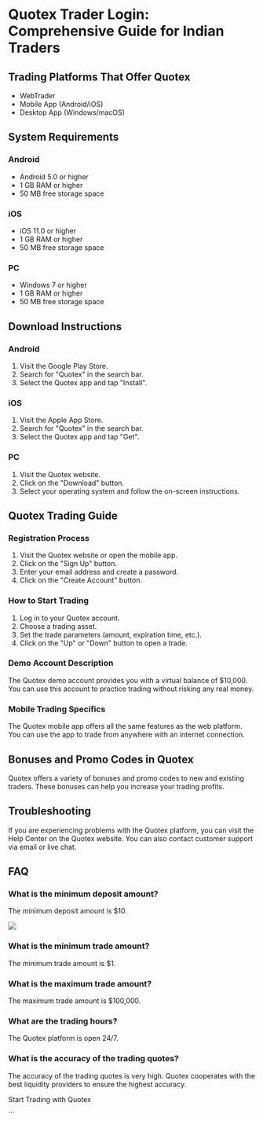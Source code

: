 # Quotex Trader Login: Comprehensive Guide for Indian Traders

## Trading Platforms That Offer Quotex

-   WebTrader
-   Mobile App (Android/iOS)
-   Desktop App (Windows/macOS)

## System Requirements

### Android

-   Android 5.0 or higher
-   1 GB RAM or higher
-   50 MB free storage space

### iOS

-   iOS 11.0 or higher
-   1 GB RAM or higher
-   50 MB free storage space

### PC

-   Windows 7 or higher
-   1 GB RAM or higher
-   50 MB free storage space

## Download Instructions

### Android

1.  Visit the Google Play Store.
2.  Search for "Quotex" in the search bar.
3.  Select the Quotex app and tap "Install".

### iOS

1.  Visit the Apple App Store.
2.  Search for "Quotex" in the search bar.
3.  Select the Quotex app and tap "Get".

### PC

1.  Visit the Quotex website.
2.  Click on the "Download" button.
3.  Select your operating system and follow the on-screen instructions.

## Quotex Trading Guide

### Registration Process

1.  Visit the Quotex website or open the mobile app.
2.  Click on the "Sign Up" button.
3.  Enter your email address and create a password.
4.  Click on the "Create Account" button.

### How to Start Trading

1.  Log in to your Quotex account.
2.  Choose a trading asset.
3.  Set the trade parameters (amount, expiration time, etc.).
4.  Click on the "Up" or "Down" button to open a trade.

### Demo Account Description

The Quotex demo account provides you with a virtual balance of \$10,000.
You can use this account to practice trading without risking any real
money.

### Mobile Trading Specifics

The Quotex mobile app offers all the same features as the web platform.
You can use the app to trade from anywhere with an internet connection.

## Bonuses and Promo Codes in Quotex

Quotex offers a variety of bonuses and promo codes to new and existing
traders. These bonuses can help you increase your trading profits.

## Troubleshooting

If you are experiencing problems with the Quotex platform, you can visit
the Help Center on the Quotex website. You can also contact customer
support via email or live chat.

## FAQ

### What is the minimum deposit amount?

The minimum deposit amount is \$10.

[![](https://static.quotex.io/files/12_en/300_250.jpg)](https://traff.sbs/brokerqxlid)

### What is the minimum trade amount?

The minimum trade amount is \$1.

### What is the maximum trade amount?

The maximum trade amount is \$100,000.

### What are the trading hours?

The Quotex platform is open 24/7.

### What is the accuracy of the trading quotes?

The accuracy of the trading quotes is very high. Quotex cooperates with
the best liquidity providers to ensure the highest accuracy.

Start Trading with Quotex

\`\`\`

